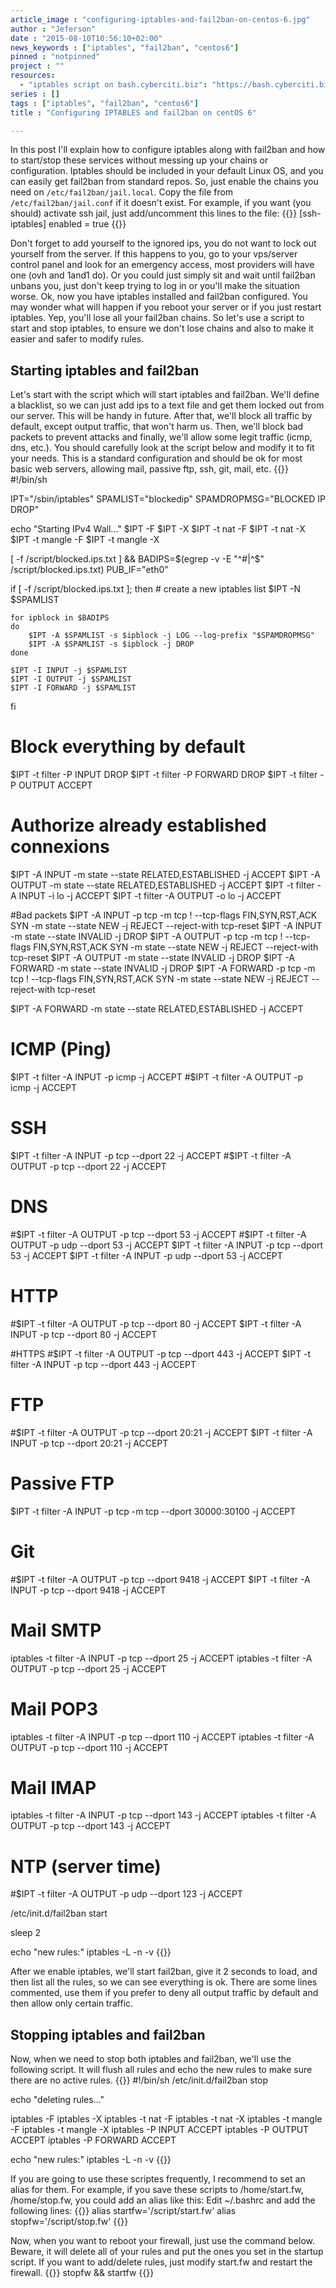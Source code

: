 ```yaml
---
article_image : "configuring-iptables-and-fail2ban-on-centos-6.jpg"
author : "Jeferson"
date : "2015-08-10T10:56:10+02:00"
news_keywords : ["iptables", "fail2ban", "centos6"]
pinned : "notpinned"
project : ""
resources:
  - "iptables script on bash.cyberciti.biz": "https://bash.cyberciti.biz/firewall/linux-iptables-firewall-shell-script-for-standalone-server/"
series : []
tags : ["iptables", "fail2ban", "centos6"]
title : "Configuring IPTABLES and fail2ban on centOS 6"

---
```


In this post I'll explain how to configure iptables along with fail2ban and how to start/stop these services without messing up your chains or configuration.
Iptables should be included in your default Linux OS, and you can easily get fail2ban from standard repos. So, just enable the chains you need on `/etc/fail2ban/jail.local`. Copy the file from `/etc/fail2ban/jail.conf` if it doesn't exist. For example, if you want (you should) activate ssh jail, just add/uncomment this lines to the file:
{{<highlight sh>}}
[ssh-iptables]
enabled = true
{{</highlight>}}

Don't forget to add yourself to the ignored ips, you do not want to lock out yourself from the server. If this happens to you, go to your vps/server control panel and look for an emergency access, most providers will have one (ovh and 1and1 do). Or you could just simply sit and wait until fail2ban unbans you, just don't keep trying to log in or you'll make the situation worse.
Ok, now you have iptables installed and fail2ban configured. You may wonder what will happen if you reboot your server or if you just restart iptables. Yep, you'll lose all your fail2ban chains. So let's use a script to start and stop iptables, to ensure we don't lose chains and also to make it easier and safer to modify rules.
## Starting iptables and fail2ban
Let's start with the script which will start iptables and fail2ban. We'll define a blacklist, so we can just add ips to a text file and get them locked out from our server. This will be handy in future. After that, we'll block all traffic by default, except output traffic, that won't harm us. Then, we'll block bad packets to prevent attacks and finally, we'll allow some legit traffic (icmp, dns, etc.). You should carefully look at the script below and modify it to fit your needs. This is a standard configuration and should be ok for most basic web servers, allowing mail, passive ftp, ssh, git, mail, etc.
{{<highlight bash>}}
#!/bin/sh

IPT="/sbin/iptables"
SPAMLIST="blockedip"
SPAMDROPMSG="BLOCKED IP DROP"

echo "Starting IPv4 Wall..."
$IPT -F
$IPT -X
$IPT -t nat -F
$IPT -t nat -X
$IPT -t mangle -F
$IPT -t mangle -X

[ -f /script/blocked.ips.txt ] && BADIPS=$(egrep -v -E "^#|^$" /script/blocked.ips.txt)
PUB_IF="eth0"

if [ -f /script/blocked.ips.txt ]; then
	# create a new iptables list
	$IPT -N $SPAMLIST

	for ipblock in $BADIPS
	do
		$IPT -A $SPAMLIST -s $ipblock -j LOG --log-prefix "$SPAMDROPMSG"
		$IPT -A $SPAMLIST -s $ipblock -j DROP
	done

	$IPT -I INPUT -j $SPAMLIST
	$IPT -I OUTPUT -j $SPAMLIST
	$IPT -I FORWARD -j $SPAMLIST
fi

# Block everything by default
$IPT -t filter -P INPUT DROP
$IPT -t filter -P FORWARD DROP
$IPT -t filter -P OUTPUT ACCEPT

# Authorize already established connexions
$IPT -A INPUT -m state --state RELATED,ESTABLISHED -j ACCEPT
$IPT -A OUTPUT -m state --state RELATED,ESTABLISHED -j ACCEPT
$IPT -t filter -A INPUT -i lo -j ACCEPT
$IPT -t filter -A OUTPUT -o lo -j ACCEPT

#Bad packets
$IPT -A INPUT -p tcp -m tcp ! --tcp-flags FIN,SYN,RST,ACK SYN -m state --state NEW -j REJECT --reject-with tcp-reset
$IPT -A INPUT -m state --state INVALID -j DROP
$IPT -A OUTPUT -p tcp -m tcp ! --tcp-flags FIN,SYN,RST,ACK SYN -m state --state NEW -j REJECT --reject-with tcp-reset
$IPT -A OUTPUT -m state --state INVALID -j DROP
$IPT -A FORWARD -m state --state INVALID -j DROP
$IPT -A FORWARD -p tcp -m tcp ! --tcp-flags FIN,SYN,RST,ACK SYN -m state --state NEW -j REJECT --reject-with tcp-reset

$IPT -A FORWARD -m state --state RELATED,ESTABLISHED -j ACCEPT

# ICMP (Ping)
$IPT -t filter -A INPUT -p icmp -j ACCEPT
#$IPT -t filter -A OUTPUT -p icmp -j ACCEPT

# SSH
$IPT -t filter -A INPUT -p tcp --dport 22 -j ACCEPT
#$IPT -t filter -A OUTPUT -p tcp --dport 22 -j ACCEPT

# DNS
#$IPT -t filter -A OUTPUT -p tcp --dport 53 -j ACCEPT
#$IPT -t filter -A OUTPUT -p udp --dport 53 -j ACCEPT
$IPT -t filter -A INPUT -p tcp --dport 53 -j ACCEPT
$IPT -t filter -A INPUT -p udp --dport 53 -j ACCEPT

# HTTP
#$IPT -t filter -A OUTPUT -p tcp --dport 80 -j ACCEPT
$IPT -t filter -A INPUT -p tcp --dport 80 -j ACCEPT

#HTTPS
#$IPT -t filter -A OUTPUT -p tcp --dport 443 -j ACCEPT
$IPT -t filter -A INPUT -p tcp --dport 443 -j ACCEPT

# FTP
#$IPT -t filter -A OUTPUT -p tcp --dport 20:21 -j ACCEPT
$IPT -t filter -A INPUT -p tcp --dport 20:21 -j ACCEPT

# Passive FTP
$IPT -t filter -A INPUT -p tcp -m tcp --dport 30000:30100 -j ACCEPT

# Git
#$IPT -t filter -A OUTPUT -p tcp --dport 9418 -j ACCEPT
$IPT -t filter -A INPUT -p tcp --dport 9418 -j ACCEPT

# Mail SMTP
iptables -t filter -A INPUT -p tcp --dport 25 -j ACCEPT
iptables -t filter -A OUTPUT -p tcp --dport 25 -j ACCEPT

# Mail POP3
iptables -t filter -A INPUT -p tcp --dport 110 -j ACCEPT
iptables -t filter -A OUTPUT -p tcp --dport 110 -j ACCEPT

# Mail IMAP
iptables -t filter -A INPUT -p tcp --dport 143 -j ACCEPT
iptables -t filter -A OUTPUT -p tcp --dport 143 -j ACCEPT

# NTP (server time)
#$IPT -t filter -A OUTPUT -p udp --dport 123 -j ACCEPT

/etc/init.d/fail2ban start

sleep 2

echo "new rules:"
iptables -L -n -v
{{</highlight>}}

After we enable iptables, we'll start fail2ban, give it 2 seconds to load, and then list all the rules, so we can see everything is ok. There are some lines commented, use them if you prefer to deny all output traffic by default and then allow only certain traffic.
## Stopping iptables and fail2ban
Now, when we need to stop both iptables and fail2ban, we'll use the following script. It will flush all rules and echo the new rules to make sure there are no active rules.
{{<highlight bash>}}
#!/bin/sh
/etc/init.d/fail2ban stop

echo "deleting rules..."

iptables -F
iptables -X
iptables -t nat -F
iptables -t nat -X
iptables -t mangle -F
iptables -t mangle -X
iptables -P INPUT ACCEPT
iptables -P OUTPUT ACCEPT
iptables -P FORWARD ACCEPT

echo "new rules:"
iptables -L -n -v
{{</highlight>}}

If you are going to use these scriptes frequently, I recommend to set an alias for them. For example, if you save these scripts to /home/start.fw, /home/stop.fw, you could add an alias like this:
Edit ~/.bashrc and add the following lines:
{{<highlight bash>}}
alias startfw='/script/start.fw'
alias stopfw='/script/stop.fw'
{{</highlight>}}

Now, when you want to reboot your firewall, just use the command below. Beware, it will delete all of your rules and put the ones you set in the startup script. If you want to add/delete rules, just modify start.fw and restart the firewall.
{{<highlight bash>}}
stopfw && startfw
{{</highlight>}}
